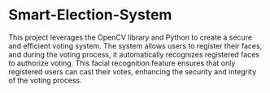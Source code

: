 # Smart-Election-System
This project leverages the OpenCV library and Python to create a secure and efficient voting system. The system allows users to register their faces, and during the voting process, it automatically recognizes registered faces to authorize voting. This facial recognition feature ensures that only registered users can cast their votes, enhancing the security and integrity of the voting process.

